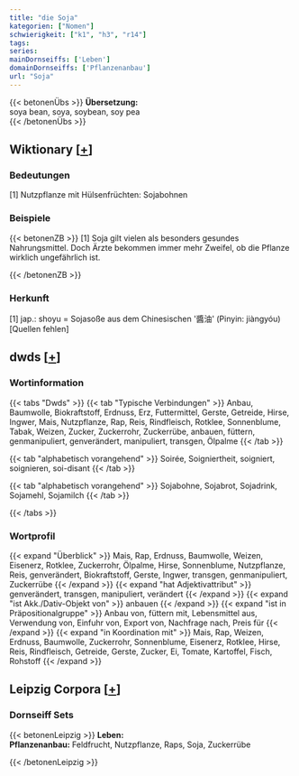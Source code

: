 ```yaml
---
title: "die Soja"
kategorien: ["Nomen"]
schwierigkeit: ["k1", "h3", "r14"]
tags:
series:
mainDornseiffs: ['Leben']
domainDornseiffs: ['Pflanzenanbau']
url: "Soja"
---
```


{{< betonenÜbs >}}
**Übersetzung:**  
soya bean, soya, soybean, soy pea  
{{< /betonenÜbs >}}

## Wiktionary [[+](https://de.wiktionary.org/wiki/Soja)]

### Bedeutungen
[1] Nutzpflanze mit Hülsenfrüchten: Sojabohnen  

### Beispiele
{{< betonenZB >}}
[1] Soja gilt vielen als besonders gesundes Nahrungsmittel. Doch Ärzte bekommen immer mehr Zweifel, ob die Pflanze wirklich ungefährlich ist.  

{{< /betonenZB >}}
### Herkunft
[1] jap.: shoyu = Sojasoße aus dem Chinesischen '醬油' (Pinyin: jiàngyóu)[Quellen fehlen]  



## dwds [[+](https://www.dwds.de/wb/Soja)]

### Wortinformation
{{< tabs "Dwds" >}}
{{< tab "Typische Verbindungen" >}}
Anbau, Baumwolle, Biokraftstoff, Erdnuss, Erz, Futtermittel, Gerste, Getreide, Hirse, Ingwer, Mais, Nutzpflanze, Rap, Reis, Rindfleisch, Rotklee, Sonnenblume, Tabak, Weizen, Zucker, Zuckerrohr, Zuckerrübe, anbauen, füttern, genmanipuliert, genverändert, manipuliert, transgen, Ölpalme
{{< /tab >}}

{{< tab "alphabetisch vorangehend" >}}
Soirée, Soigniertheit, soigniert, soignieren, soi-disant
{{< /tab >}}

{{< tab "alphabetisch vorangehend" >}}
Sojabohne, Sojabrot, Sojadrink, Sojamehl, Sojamilch
{{< /tab >}}

{{< /tabs >}}

### Wortprofil
{{< expand "Überblick" >}} Mais, Rap, Erdnuss, Baumwolle, Weizen, Eisenerz, Rotklee, Zuckerrohr, Ölpalme, Hirse, Sonnenblume, Nutzpflanze, Reis, genverändert, Biokraftstoff, Gerste, Ingwer, transgen, genmanipuliert, Zuckerrübe {{< /expand >}}
{{< expand "hat Adjektivattribut" >}} genverändert, transgen, manipuliert, verändert {{< /expand >}}
{{< expand "ist Akk./Dativ-Objekt von" >}} anbauen {{< /expand >}}
{{< expand "ist in Präpositionalgruppe" >}} Anbau von, füttern mit, Lebensmittel aus, Verwendung von, Einfuhr von, Export von, Nachfrage nach, Preis für {{< /expand >}}
{{< expand "in Koordination mit" >}} Mais, Rap, Weizen, Erdnuss, Baumwolle, Zuckerrohr, Sonnenblume, Eisenerz, Rotklee, Hirse, Reis, Rindfleisch, Getreide, Gerste, Zucker, Ei, Tomate, Kartoffel, Fisch, Rohstoff {{< /expand >}}

## Leipzig Corpora [[+](https://corpora.uni-leipzig.de/en/res?word=Soja&corpusId=deu_newscrawl-public_2018)]

### Dornseiff Sets
{{< betonenLeipzig >}}
**Leben:**  
**Pflanzenanbau:** Feldfrucht, Nutzpflanze, Raps, Soja, Zuckerrübe  

{{< /betonenLeipzig >}}
